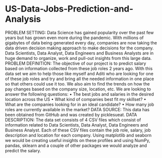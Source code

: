 # US-Data-Jobs-Prediction-and-Analysis

PROBLEM SETTING:
Data Science has gained popularity over the past few years but has grown even more during the pandemic. With millions of gigabytes of data being generated every day, companies are now taking the data driven decision making approach to make decisions for the company. Data Scientists, Data Analyst, Data Engineers and Business Analysts are in huge demand to organize, work and pull-out insights from this large data.
PROBLEM DEFINITION:
The objective of our project is to predict salary based on information collected from these job roles 2 years ago. With this data set we aim to help those like myself and Aditi who are looking for one of these job roles and try and bring all the needed information in one place so that others could use it too. We also aim to find the trends on how the pay changes based on the company size, location, etc. We are looking to answer the following questions:
• The best jobs and salaries in the desired location across the US
• What kind of companies best fit my skillset?
• What are the companies looking for in an ideal candidate?
• How many job roles are currently available in the market?
DATA SOURCE: This data has been obtained from GitHub and was created by picklesueat.
DATA DESCRIPTION:
The data set consists of 4 CSV files which consist of information related to Data Scientists, Data Analyst, Data Engineers and Business Analyst. Each of these CSV files contain the job role, salary, job description and location for each company. Using matplotlib and seaborn we would be creating useful insights on these profiles and using NumPy, pandas, sklearn and a couple of other packages we would analyze and predict the salary.
